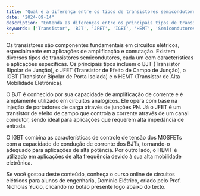 ```yaml
---
title: "Qual é a diferença entre os tipos de transistores semicondutores?"
date: "2024-09-14"
description: "Entenda as diferenças entre os principais tipos de transistores semicondutores usados em circuitos elétricos."
keywords: ['Transistor', 'BJT', 'JFET', 'IGBT', 'HEMT', 'Semicondutores']
---
```


Os transistores são componentes fundamentais em circuitos elétricos, especialmente em aplicações de amplificação e comutação. Existem diversos tipos de transistores semicondutores, cada um com características e aplicações específicas. Os principais tipos incluem o BJT (Transistor Bipolar de Junção), o JFET (Transistor de Efeito de Campo de Junção), o IGBT (Transistor Bipolar de Porta Isolada) e o HEMT (Transistor de Alta Mobilidade Eletrônica).

O BJT é conhecido por sua capacidade de amplificação de corrente e é amplamente utilizado em circuitos analógicos. Ele opera com base na injeção de portadores de carga através de junções PN. Já o JFET é um transistor de efeito de campo que controla a corrente através de um canal condutor, sendo ideal para aplicações que requerem alta impedância de entrada.

O IGBT combina as características de controle de tensão dos MOSFETs com a capacidade de condução de corrente dos BJTs, tornando-o adequado para aplicações de alta potência. Por outro lado, o HEMT é utilizado em aplicações de alta frequência devido à sua alta mobilidade eletrônica.

Se você gostou deste conteúdo, conheça o curso online de circuitos elétricos para alunos de engenharia, Domínio Elétrico, criado pelo Prof. Nicholas Yukio, clicando no botão presente logo abaixo do texto.